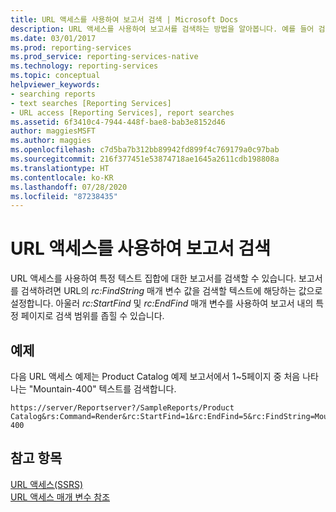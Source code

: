 ```yaml
---
title: URL 액세스를 사용하여 보고서 검색 | Microsoft Docs
description: URL 액세스를 사용하여 보고서를 검색하는 방법을 알아봅니다. 예를 들어 검색하려는 텍스트와 동일한 URL에 rc:FindString 매개 변수를 설정합니다.
ms.date: 03/01/2017
ms.prod: reporting-services
ms.prod_service: reporting-services-native
ms.technology: reporting-services
ms.topic: conceptual
helpviewer_keywords:
- searching reports
- text searches [Reporting Services]
- URL access [Reporting Services], report searches
ms.assetid: 6f3410c4-7944-448f-bae8-bab3e8152d46
author: maggiesMSFT
ms.author: maggies
ms.openlocfilehash: c7d5ba7b312bb89942fd899f4c769179a0c97bab
ms.sourcegitcommit: 216f377451e53874718ae1645a2611cdb198808a
ms.translationtype: HT
ms.contentlocale: ko-KR
ms.lasthandoff: 07/28/2020
ms.locfileid: "87238435"
---
```

# <a name="search-a-report-using-url-access"></a>URL 액세스를 사용하여 보고서 검색
  URL 액세스를 사용하여 특정 텍스트 집합에 대한 보고서를 검색할 수 있습니다. 보고서를 검색하려면 URL의 *rc:FindString* 매개 변수 값을 검색할 텍스트에 해당하는 값으로 설정합니다. 아울러 *rc:StartFind* 및 *rc:EndFind* 매개 변수를 사용하여 보고서 내의 특정 페이지로 검색 범위를 좁힐 수 있습니다.  
  
## <a name="example"></a>예제  
 다음 URL 액세스 예제는 Product Catalog 예제 보고서에서 1~5페이지 중 처음 나타나는 "Mountain-400" 텍스트를 검색합니다.  
  
```  
https://server/Reportserver?/SampleReports/Product Catalog&rs:Command=Render&rc:StartFind=1&rc:EndFind=5&rc:FindString=Mountain-400  
```  
  
## <a name="see-also"></a>참고 항목  
 [URL 액세스&#40;SSRS&#41;](../reporting-services/url-access-ssrs.md)   
 [URL 액세스 매개 변수 참조](../reporting-services/url-access-parameter-reference.md)  
  
  
